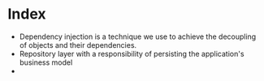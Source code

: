 # Index
- Dependency injection is a technique we use to achieve the decoupling of
objects and their dependencies.
- Repository layer with a responsibility of persisting the application's business model
- 